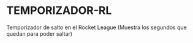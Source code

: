 # TEMPORIZADOR-RL
Temporizador de salto en el Rocket League (Muestra los segundos que quedan para poder saltar)
